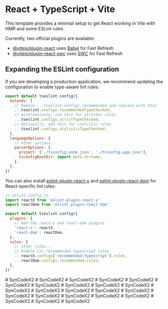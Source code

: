 # React + TypeScript + Vite

This template provides a minimal setup to get React working in Vite with HMR and some ESLint rules.

Currently, two official plugins are available:

- [@vitejs/plugin-react](https://github.com/vitejs/vite-plugin-react/blob/main/packages/plugin-react/README.md) uses [Babel](https://babeljs.io/) for Fast Refresh
- [@vitejs/plugin-react-swc](https://github.com/vitejs/vite-plugin-react-swc) uses [SWC](https://swc.rs/) for Fast Refresh

## Expanding the ESLint configuration

If you are developing a production application, we recommend updating the configuration to enable type-aware lint rules:

```js
export default tseslint.config({
  extends: [
    // Remove ...tseslint.configs.recommended and replace with this
    ...tseslint.configs.recommendedTypeChecked,
    // Alternatively, use this for stricter rules
    ...tseslint.configs.strictTypeChecked,
    // Optionally, add this for stylistic rules
    ...tseslint.configs.stylisticTypeChecked,
  ],
  languageOptions: {
    // other options...
    parserOptions: {
      project: ['./tsconfig.node.json', './tsconfig.app.json'],
      tsconfigRootDir: import.meta.dirname,
    },
  },
})
```

You can also install [eslint-plugin-react-x](https://github.com/Rel1cx/eslint-react/tree/main/packages/plugins/eslint-plugin-react-x) and [eslint-plugin-react-dom](https://github.com/Rel1cx/eslint-react/tree/main/packages/plugins/eslint-plugin-react-dom) for React-specific lint rules:

```js
// eslint.config.js
import reactX from 'eslint-plugin-react-x'
import reactDom from 'eslint-plugin-react-dom'

export default tseslint.config({
  plugins: {
    // Add the react-x and react-dom plugins
    'react-x': reactX,
    'react-dom': reactDom,
  },
  rules: {
    // other rules...
    // Enable its recommended typescript rules
    ...reactX.configs['recommended-typescript'].rules,
    ...reactDom.configs.recommended.rules,
  },
})
```
#   S y n C o d e X 2  
 #   S y n C o d e X 2  
 #   S y n C o d e X 2  
 #   S y n C o d e X 2  
 #   S y n C o d e X 2  
 #   S y n C o d e X 2  
 #   S y n C o d e X 2  
 #   S y n C o d e X 2  
 #   S y n C o d e X 2  
 #   S y n C o d e X 2  
 #   S y n C o d e X 2  
 #   S y n C o d e X 2  
 #   S y n C o d e X 2  
 #   S y n C o d e X 2  
 #   S y n C o d e X 2  
 #   S y n C o d e X 2  
 #   S y n C o d e X 2  
 #   S y n C o d e X 2  
 #   S y n C o d e X 2  
 #   S y n C o d e X 2  
 #   S y n C o d e X 2  
 #   S y n C o d e X 2  
 #   S y n C o d e X 2  
 